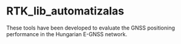 # RTK_lib_automatizalas
These tools have been developed to evaluate the GNSS positioning performance in the Hungarian E-GNSS network.
